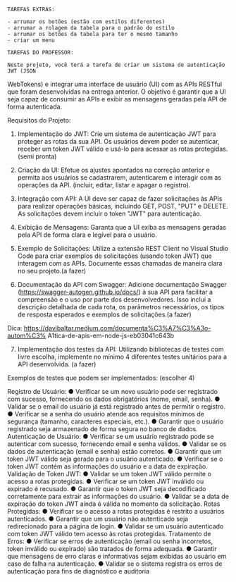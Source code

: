     TAREFAS EXTRAS:

    - arrumar os botões (estão com estilos diferentes)
    - arrumar a rolagem da tabela para o padrão do estilo
    - arrumar os botões da tabela para ter o mesmo tamanho
    - criar um menu
    
    TAREFAS DO PROFESSOR:
    
    Neste projeto, você terá a tarefa de criar um sistema de autenticação JWT (JSON
 WebTokens) e integrar uma interface de usuário (UI) com as APIs RESTful que
 foram desenvolvidas na entrega anterior. O objetivo é garantir que a UI seja capaz
 de consumir as APIs e exibir as mensagens geradas pela API de forma
 autenticada.

 Requisitos do Projeto:

 1. Implementação do JWT: Crie um sistema de autenticação JWT para
 proteger as rotas da sua API. Os usuários devem poder se autenticar,
 receber um token JWT válido e usá-lo para acessar as rotas protegidas.(semi pronta)

 2. Criação da UI: Efetue os ajustes apontados na correção anterior e permita
 aos usuários se cadastrarem, autenticarem e interagir com as operações da
 API. (incluir, editar, listar e apagar o registro).

 3. Integração com API: A UI deve ser capaz de fazer solicitações às APIs para
 realizar operações básicas, incluindo GET, POST, "PUT" e DELETE. As
 solicitações devem incluir o token "JWT" para autenticação.
 
 4. Exibição de Mensagens: Garanta que a UI exiba as mensagens geradas pela
 API de forma clara e legível para o usuário.

 5. Exemplo de Solicitações: Utilize a extensão REST Client no Visual Studio
 Code para criar exemplos de solicitações (usando token JWT) que
 interagem com as APIs. Documente essas chamadas de maneira clara no
 seu projeto.(a fazer)

 6. Documentação da API com Swagger: Adicione documentação Swagger
 (https://swagger-autogen.github.io/docs/) à sua API para facilitar a
 compreensão e o uso por parte dos desenvolvedores. Isso inclui a
 descrição detalhada de cada rota, os parâmetros necessários, os tipos de
 resposta esperados e exemplos de solicitações.(a fazer)

 Dica:
 https://davibaltar.medium.com/documenta%C3%A7%C3%A3o-autom%C3%
 A1tica-de-apis-em-node-js-eb03041c643b

 7. Implementação dos testes da API: Utilizando bibliotecas de testes com livre
 escolha, implemente no mínimo 4 diferentes testes unitários para a API
 desenvolvida. (a fazer)
 
 Exemplos de testes que podem ser implementados: (escolher 4)
 
 Registro de Usuário:
 ● Verificar se um novo usuário pode ser registrado com sucesso,
 fornecendo os dados obrigatórios (nome, email, senha).
 ● Validar se o email do usuário já está registrado antes de permitir o
 registro.
 ● Verificar se a senha do usuário atende aos requisitos mínimos de
 segurança (tamanho, caracteres especiais, etc.).
 ● Garantir que o usuário registrado seja armazenado de forma segura
 no banco de dados.
 Autenticação de Usuário:
 ● Verificar se um usuário registrado pode se autenticar com sucesso,
 fornecendo email e senha válidos.
 ● Validar se os dados de autenticação (email e senha) estão corretos.
 ● Garantir que um token JWT válido seja gerado para o usuário
 autenticado.
 ● Verificar se o token JWT contém as informações do usuário e a data
 de expiração.
 Validação de Token JWT:
 ● Validar se um token JWT válido permite o acesso a rotas protegidas.
 ● Verificar se um token JWT inválido ou expirado é recusado.
 ● Garantir que o token JWT seja decodificado corretamente para
 extrair as informações do usuário.
 ● Validar se a data de expiração do token JWT ainda é válida no
 momento da solicitação.
 Rotas Protegidas:
 ● Verificar se o acesso a rotas protegidas é restrito a usuários
 autenticados.
 ● Garantir que um usuário não autenticado seja redirecionado para a
 página de login.
 ● Validar se um usuário autenticado com token JWT válido tem acesso
 às rotas protegidas.
 Tratamento de Erros:
 ● Verificar se erros de autenticação (email ou senha incorretos, token
 inválido ou expirado) são tratados de forma adequada.
 ● Garantir que mensagens de erro claras e informativas sejam exibidas
 ao usuário em caso de falha na autenticação.
 ● Validar se o sistema registra os erros de autenticação para fins de
 diagnóstico e auditoria